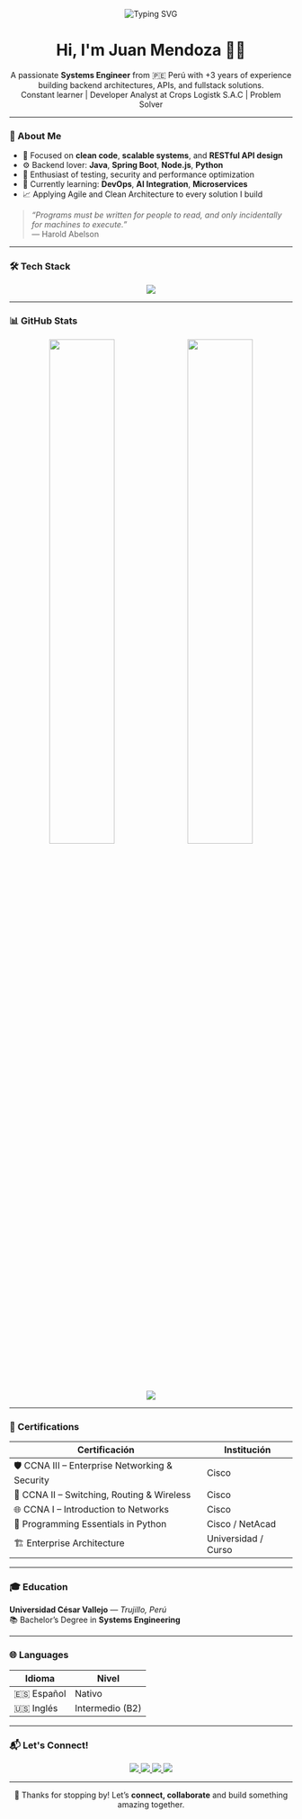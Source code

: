<!-- Banner animado con color personalizado -->
<p align="center">
  <img src="https://readme-typing-svg.herokuapp.com?font=Fira+Code&pause=1000&color=CA2529&center=true&width=600&lines=👋+Welcome+to+my+profile!;Systems+Engineer+|+Developer+Analyst;Building+solutions+with+code+and+creativity." alt="Typing SVG" />
</p>

<h1 align="center">Hi, I'm Juan Mendoza 👨‍💻</h1>

<p align="center">
  A passionate <b>Systems Engineer</b> from 🇵🇪 Perú with +3 years of experience building backend architectures, APIs, and fullstack solutions.  
  <br />Constant learner | Developer Analyst at Crops Logistk S.A.C | Problem Solver
</p>

---

### 🧠 About Me

- 🎯 Focused on **clean code**, **scalable systems**, and **RESTful API design**
- ⚙️ Backend lover: **Java**, **Spring Boot**, **Node.js**, **Python**
- 🧪 Enthusiast of testing, security and performance optimization
- 🚀 Currently learning: **DevOps**, **AI Integration**, **Microservices**
- 📈 Applying Agile and Clean Architecture to every solution I build

> _“Programs must be written for people to read, and only incidentally for machines to execute.”_  
> — Harold Abelson

---

### 🛠️ Tech Stack

<p align="center">
  <img src="https://skillicons.dev/icons?i=java,spring,ts,js,php,angular,react,nodejs,python,docker,postgres,mysql,git,linux,aws,html,css,figma&theme=light" />
</p>

---

### 📊 GitHub Stats

<p align="center">
  <img src="https://github-readme-stats.vercel.app/api?username=mendozaro25&show_icons=true&theme=radical&hide_title=true" width="48%" />
  <img src="https://github-readme-streak-stats.herokuapp.com?user=mendozaro25&theme=radical&date_format=M%20j%5B%2C%20Y%5D" width="48%" />
  <br />
  <img src="https://github-profile-trophy.vercel.app/?username=mendozaro25&theme=radical&no-frame=true&row=1&column=6" />
</p>

---

### 🏅 Certifications

| Certificación                                      | Institución        |
|----------------------------------------------------|--------------------|
| 🛡️ CCNA III – Enterprise Networking & Security     | Cisco              |
| 🔁 CCNA II – Switching, Routing & Wireless         | Cisco              |
| 🌐 CCNA I – Introduction to Networks               | Cisco              |
| 🐍 Programming Essentials in Python                | Cisco / NetAcad    |
| 🏗️ Enterprise Architecture                         | Universidad / Curso|

---

### 🎓 Education

**Universidad César Vallejo** — *Trujillo, Perú*  
📚 Bachelor’s Degree in **Systems Engineering**

---

### 🌐 Languages

| Idioma   | Nivel        |
|----------|--------------|
| 🇪🇸 Español | Nativo       |
| 🇺🇸 Inglés  | Intermedio (B2) |

---

### 📬 Let's Connect!

<p align="center">
  <a href="https://www.linkedin.com/in/juan-luis-mendoza-romero-27bb0b221/" target="_blank">
    <img src="https://img.shields.io/badge/LinkedIn-%23ca2529?style=for-the-badge&logo=linkedin&logoColor=white" />
  </a>
  <a href="https://github.com/mendozaro25" target="_blank">
    <img src="https://img.shields.io/badge/GitHub-%23000000?style=for-the-badge&logo=github&logoColor=white" />
  </a>
  <a href="mailto:jmendozaro73@gmail.com" target="_blank">
    <img src="https://img.shields.io/badge/Gmail-%23ca2529?style=for-the-badge&logo=gmail&logoColor=white" />
  </a>
  <a href="https://next-portfolio-ecru-kappa.vercel.app/" target="_blank">
    <img src="https://img.shields.io/badge/Portfolio-%23007e36?style=for-the-badge&logo=world&logoColor=white" />
  </a>
</p>

---

<p align="center">
  🙏 Thanks for stopping by! Let’s <b>connect, collaborate</b> and build something amazing together.
</p>
